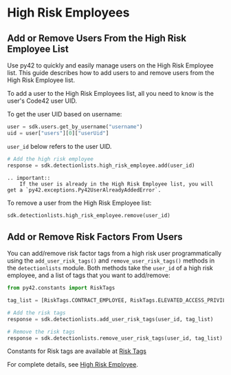 # High Risk Employees

## Add or Remove Users From the High Risk Employee List

Use py42 to quickly and easily manage users on the High Risk Employee list. This guide describes how to add users to and
remove users from the High Risk Employee list.

To add a user to the High Risk Employees list, all you need to know is the user's Code42 user UID.

To get the user UID based on username:

```python
user = sdk.users.get_by_username("username")
uid = user["users"][0]["userUid"]
```

`user_id` below refers to the user UID.

```python
# Add the high risk employee
response = sdk.detectionlists.high_risk_employee.add(user_id)
```

```eval_rst
.. important::
    If the user is already in the High Risk Employee list, you will get a `py42.exceptions.Py42UserAlreadyAddedError`.

```

To remove a user from the High Risk Employee list:
```python
sdk.detectionlists.high_risk_employee.remove(user_id)
```

## Add or Remove Risk Factors From Users

You can add/remove risk factor tags from a high risk user programmatically using the `add_user_risk_tags()` and
`remove_user_risk_tags()` methods in the `detectionlists` module. Both methods take the `user_id` of a high risk employee, and a list of tags that
you want to add/remove:

```python
from py42.constants import RiskTags

tag_list = [RiskTags.CONTRACT_EMPLOYEE, RiskTags.ELEVATED_ACCESS_PRIVILEGES]

# Add the risk tags
response = sdk.detectionlists.add_user_risk_tags(user_id, tag_list)

# Remove the risk tags
response = sdk.detectionlists.remove_user_risk_tags(user_id, tag_list)
```

Constants for Risk tags are available at [Risk Tags](../methoddocs/constants.html#py42.constants.RiskTags)

For complete details, see
 [High Risk Employee](../methoddocs/detectionlists.html#high-risk-employee).
